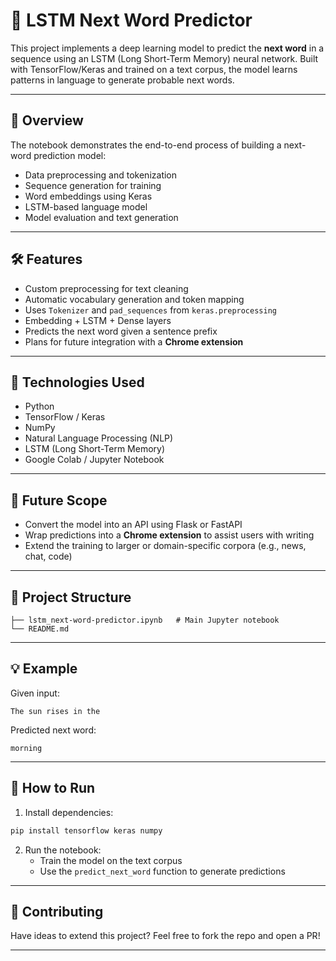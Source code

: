 # 🧠 LSTM Next Word Predictor

This project implements a deep learning model to predict the **next word** in a sequence using an LSTM (Long Short-Term Memory) neural network. Built with TensorFlow/Keras and trained on a text corpus, the model learns patterns in language to generate probable next words.

---

## 📌 Overview

The notebook demonstrates the end-to-end process of building a next-word prediction model:

- Data preprocessing and tokenization
- Sequence generation for training
- Word embeddings using Keras
- LSTM-based language model
- Model evaluation and text generation

---

## 🛠️ Features

- Custom preprocessing for text cleaning
- Automatic vocabulary generation and token mapping
- Uses `Tokenizer` and `pad_sequences` from `keras.preprocessing`
- Embedding + LSTM + Dense layers
- Predicts the next word given a sentence prefix
- Plans for future integration with a **Chrome extension**

---

## 🧠 Technologies Used

- Python
- TensorFlow / Keras
- NumPy
- Natural Language Processing (NLP)
- LSTM (Long Short-Term Memory)
- Google Colab / Jupyter Notebook

---

## 🔮 Future Scope

- Convert the model into an API using Flask or FastAPI
- Wrap predictions into a **Chrome extension** to assist users with writing
- Extend the training to larger or domain-specific corpora (e.g., news, chat, code)

---

## 📁 Project Structure

```
├── lstm_next-word-predictor.ipynb   # Main Jupyter notebook
└── README.md
```

---

## 💡 Example

Given input:  
```text
The sun rises in the
```

Predicted next word:  
```text
morning
```

---

## 🚀 How to Run

1. Install dependencies:
```bash
pip install tensorflow keras numpy
```

2. Run the notebook:
   - Train the model on the text corpus
   - Use the `predict_next_word` function to generate predictions

---

## 🤝 Contributing

Have ideas to extend this project? Feel free to fork the repo and open a PR!

---
